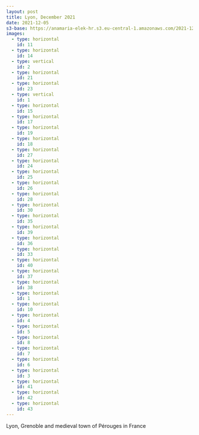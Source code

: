 ```yaml
---
layout: post
title: Lyon, December 2021
date: 2021-12-05
s3-base: https://anamaria-elek-hr.s3.eu-central-1.amazonaws.com/2021-12-05-lyon
images: 
  - type: horizontal
    id: 11
  - type: horizontal
    id: 14
  - type: vertical
    id: 2
  - type: horizontal
    id: 21
  - type: horizontal
    id: 23
  - type: vertical
    id: 1
  - type: horizontal
    id: 15
  - type: horizontal
    id: 17
  - type: horizontal
    id: 19
  - type: horizontal
    id: 18
  - type: horizontal
    id: 27
  - type: horizontal
    id: 24
  - type: horizontal
    id: 25
  - type: horizontal
    id: 26
  - type: horizontal
    id: 28
  - type: horizontal
    id: 30
  - type: horizontal
    id: 35
  - type: horizontal
    id: 39
  - type: horizontal
    id: 36
  - type: horizontal
    id: 33
  - type: horizontal
    id: 40
  - type: horizontal
    id: 37
  - type: horizontal
    id: 38
  - type: horizontal
    id: 1
  - type: horizontal
    id: 10 
  - type: horizontal
    id: 4
  - type: horizontal
    id: 5
  - type: horizontal
    id: 8
  - type: horizontal
    id: 7
  - type: horizontal
    id: 6
  - type: horizontal
    id: 3
  - type: horizontal
    id: 41
  - type: horizontal
    id: 42
  - type: horizontal
    id: 43
---
```


Lyon, Grenoble and medieval town of Pérouges in France


